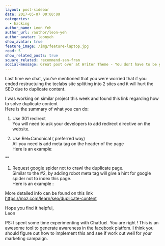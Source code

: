 ```yaml
---
layout: post-sidebar
date: 2017-05-07 00:00:00
categories:
  - hacking
author_name: Leon Yeh
author_url: /author/leon-yeh
author_avatar: leonyeh
show_avatar: true
feature_image: /img/feature-laptop.jpg
read: 5
show_related_posts: true
square_related: recommend-san-fran
social-message: Great post over at Writer Theme - You dont have to be great to get started
---
```



Last time we chat, you've mentioned that you were worried that if you ended restructuing the teclabs site splitting into 2 sites and it will hurt the SEO due to duplicate content.

I was working on similar project this week and found this link regarding how to solve duplicate content
<br>Here is the summary of what you can do:

1. Use 301 redirect
   <br>You will need to ask your developers to add redirect directive on the website.

2. Use Rel=Canonical ( preferred way)
   <br>All you need is add meta tag on the header of the page
   <br>Here is an example:

""

1. Request google spider not to crawl the duplicate page.
   <br>Similar to the #2, by adding robot meta tag will give a hint for google spider not to index this page.
   <br>Here is an example :

More detailed info can be found on this link
<br>https://moz.com/learn/seo/duplicate-content

Hope you find it helpful,
<br>Leon

PS: I spent some time experimenting with Chatfuel. You are right ! This is an awesome tool to generate awareness in the facebook platfom. I think you should figure out how to implement this and see if work out well for your marketing campaign.